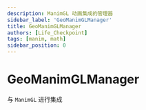 ```yaml
---
description: ManimGL 动画集成的管理器
sidebar_label: 'GeoManimGLManager'
title: GeoManimGLManager
authors: [Life_Checkpoint]
tags: [manim, math]
sidebar_position: 0
---
```


# GeoManimGLManager

与 `ManimGL` 进行集成